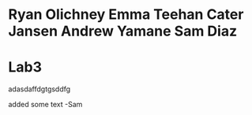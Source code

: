 Ryan Olichney
Emma Teehan
Cater Jansen
Andrew Yamane
Sam Diaz
=======
# Lab3
adasdaffdgtgsddfg


added some text -Sam
